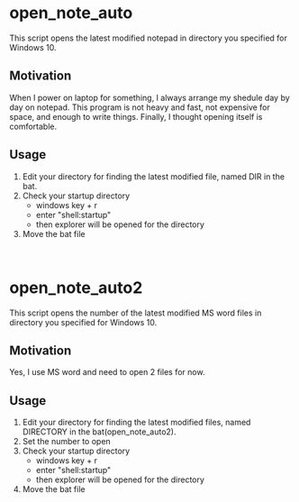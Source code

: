 # open_note_auto
This script opens the latest modified notepad in directory you specified for Windows 10.

## Motivation
When I power on laptop for something, I always arrange my shedule day by day on notepad. This program is not heavy and fast, not expensive for space, and enough to write things. Finally, I thought opening itself is comfortable.

## Usage
1. Edit your directory for finding the latest modified file, named DIR in the bat.
2. Check your startup directory
    * windows key + r
    * enter "shell:startup"
    * then explorer will be opened for the directory
3. Move the bat file

<br>

# open_note_auto2
This script opens the number of the latest modified MS word files in directory you specified for Windows 10.

## Motivation
Yes, I use MS word and need to open 2 files for now.

## Usage
1. Edit your directory for finding the latest modified files, named DIRECTORY in the bat(open_note_auto2).
2. Set the number to open
3. Check your startup directory
    * windows key + r
    * enter "shell:startup"
    * then explorer will be opened for the directory
4. Move the bat file

